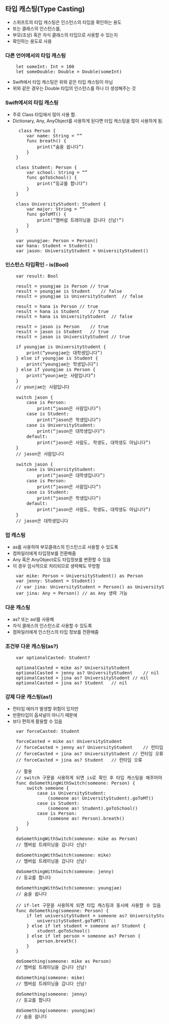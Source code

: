 ## 타입 캐스팅(Type Casting)
* 스위프트의 타입 캐스팅은 인스턴스의 타입을 확인하는 용도
* 또는 클래스의 인스턴스를,
* 부모(조상) 혹은 자식 클래스의 타입으로 사용할 수 있는지
* 확인하는 용도로 사용

### 다른 언어에서의 타입 캐스팅
<pre>
	let someInt: Int = 100
	let someDouble: Double = Double(someInt)
</pre>
* Swift에서 타입 캐스팅은 위와 같은 타입 캐스팅이 아님
* 위와 같은 경우는 Double 타입의 인스턴스를 하나 더 생성해주는 것

### Swift에서의 타입 캐스팅
* 주로 Class 타입에서 많이 사용 함.
* Dictionary, Any, AnyObject를 사용하게 된다면 타입 캐스팅을 많이 사용하게 됨.

<pre>
	 class Person {
		var name: String = “”
		func breath() {
			print(“숨을 쉽니다”)
		}
	}

	class Student: Person {
		var school: String = “”
		func goToSchool() {
			print(“등교를 합니다”)
		}
	}

	class UniversityStudent: Student {
		var major: String = “”
		func goToMT() {
			print(“멤버쉽 트레이닝을 갑니다 신남!”)
		}
	}

	var youngjae: Person = Person()
	var hana: Student = Student()
	var jason: UniversityStudent = UniversityStudent()
</pre>

### 인스턴스 타입확인 - is(Bool)
<pre>
	var result: Bool

	result = youngjae is Person	// true
	result = youngjae is Student	// false
	result = youngjae is UniversityStudent	// false

	result = hana is Person	// true
	result = hana is Student	// true
	result = hana is UniversityStudent	// false

	result = jason is Person	// true
	result = jason is Student	// true
	result = jason is UniversityStudent	// true

	if youngjae is UniversityStudent {
		print(“youngjae는 대학생입니다”)
	} else if youngjae is Student {
		print(“youngjae는 학생입니다”)
	} else if youngjae is Person {
		print(“younjae는 사람입니다”)
	}
	// younjae는 사람입니다

	switch jason {
		case is Person:
			print(“jason은 사람입니다”)
		case is Student:
			print(“jason은 학생입니다”)
		case is UniversityStudent:
			print(“jason은 대학생입니다”)
		default:
			print(“jason은 사람도, 학생도, 대학생도 아닙니다”)
	}
	// jason은 사람입니다

	switch jason {
		case is UniversityStudent:
			print(“jason은 대학생입니다”)
		case is Person:
			print(“jason은 사람입니다”)
		case is Student:
			print(“jason은 학생입니다”)
		default:
			print(“jason은 사람도, 학생도, 대학생도 아닙니다”)
	}
	// jason은 대학생입니다
</pre>

### 업 캐스팅
* as를 사용하여 부모클래스의 인스턴스로 사용할 수 있도록
* 컴파일러에게 타입정보를 전환해줌
* Any 혹은 AnyObject로도 타입정보를 변환할 수 있음
* 이 경우 암시적으로 처리되므로 생략해도 무방함

<pre>
	var mike: Person = UniversityStudent() as Person
	var jenny: Student = Student()
	// var jina: UniversityStudent = Person() as UniversityStudent // 컴파일 오류
	var jina: Any = Person() // as Any 생략 가능
</pre>

### 다운 캐스팅
* as? 또는 as!를 사용해
* 자식 클래스의 인스턴스로 사용할 수 있도록
* 컴파일러에게 인스턴스의 타입 정보를 전환해줌

### 조건부 다운 캐스팅(as?)
<pre>
	var optionalCasted: Student?
	
	optionalCasted = mike as? UniversityStudent 
	optionalCasted = jenny as? UniversityStudent	// nil
	optionalCasted = jina as? UniversityStudent	// nil
	optionalCasted = jina as? Student	// nil
</pre>

### 강제 다운 캐스팅(as!)
* 런타임 에러가 발생할 위험이 있지만
* 반환타입이 옵셔널이 아니기 때문에
* 보다 편하게 활용할 수 있음
<pre>
	var forceCasted: Student

	forceCasted = mike as! UniversityStudent 
	// forceCasted = jenny as? UniversityStudent	// 런타임 오류
	// forceCasted = jina as? UniversityStudent	// 런타임 오류
	// forceCasted = jina as? Student	// 런타임 오류

	// 활용
	// switch 구문을 사용하게 되면 is로 확인 후 타입 캐스팅을 해주어야 함
	func doSomethingWithSwitch(someone: Person) {
		switch someone {
			case is UniversityStudent:
				(someone as! UniversityStudent).goToMT()
			case is Student:
				(someone as! Student).goToSchool()
			case is Person:
				(someone as! Person).breath()
		}
	}

	doSomethingWithSwitch(someone: mike as Person)
	// 멤버쉽 트레이닝을 갑니다 신남!

	doSomethingWithSwitch(someone: mike)
	// 멤버쉽 트레이닝을 갑니다 신남!

	doSomethingWithSwitch(someone: jenny)
	// 등교를 합니다

	doSomethingWithSwitch(someone: youngjae)
	// 숨을 쉽니다

	// if-let 구문을 사용하게 되면 타입 캐스팅과 동시에 사용할 수 있음
	func doSomething(someone: Person) {
		if let universityStudent = someone as? UniversityStudent {
			universityStudent.goToMT()
		} else if let student = someone as? Student {
			student.goToSchool()
		} else if let person = someone as? Person {
			person.breath()
		}
	}

	doSomething(someone: mike as Person)
	// 멤버쉽 트레이닝을 갑니다 신남!

	doSomething(someone: mike)
	// 멤버쉽 트레이닝을 갑니다 신남!

	doSomething(someone: jenny)
	// 등교를 합니다

	doSomething(someone: youngjae)
	// 숨을 쉽니다
</pre>

